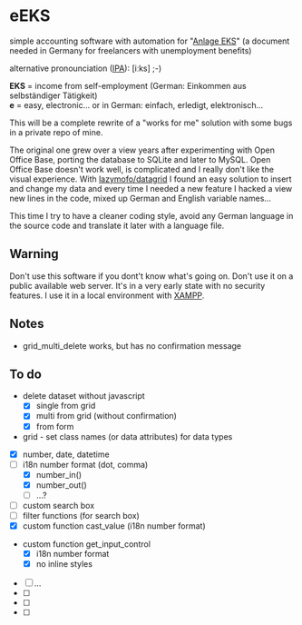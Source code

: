 # eEKS

simple accounting software with automation for "[Anlage EKS][1]" (a document needed in Germany for freelancers with unemployment benefits)

alternative pronounciation ([IPA][2]): [iːks] ;-)

__EKS__ = income from self-employment (German: Einkommen aus selbständiger Tätigkeit)  
__e__ = easy, electronic... or in German: einfach, erledigt, elektronisch...

This will be a complete rewrite of a "works for me" solution with some bugs in a private repo of mine.

The original one grew over a view years after experimenting with Open Office Base, porting the database to SQLite and later to MySQL. Open Office Base doesn't work well, is complicated and I really don't like the visual experience. With [lazymofo/datagrid][3] I found an easy solution to insert and change my data and every time I needed a new feature I hacked a view new lines in the code, mixed up German and English variable names...

This time I try to have a cleaner coding style, avoid any German language in the source code and translate it later with a language file.

## Warning

Don't use this software if you dont't know what's going on. Don't use it on a public available web server. It's in a very early state with no security features. I use it in a local environment with [XAMPP][4].

## Notes

* grid_multi_delete works, but has no confirmation message

## To do

* delete dataset without javascript
  * [x] single from grid
  * [x] multi from grid (without confirmation)
  * [x] from form
* grid - set class names (or data attributes) for data types
* [x] number, date, datetime
* [ ] i18n number format (dot, comma)
  * [x] number_in()
  * [x] number_out()
  * [ ] ...?
* [ ] custom search box
* [ ] filter functions (for search box)
* [x] custom function cast_value (i18n number format)
* custom function get_input_control
  * [x] i18n number format
  * [x] no inline styles
* [ ] ...
* [ ] 
* [ ] 
* [ ] 













 [1]: https://www3.arbeitsagentur.de/web/content/DE/Formulare/Detail/index.htm?dfContentId=L6019022DSTBAI516946
 [2]: https://en.wiktionary.org/wiki/Wiktionary:International_Phonetic_Alphabet
 [3]: https://github.com/lazymofo/datagrid
 [4]: https://www.apachefriends.org/index.html